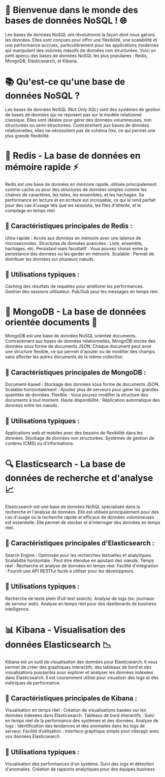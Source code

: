 # 🚀 Bienvenue dans le monde des bases de données NoSQL ! 🌐

Les bases de données NoSQL ont révolutionné la façon dont nous gérons les données. Elles sont conçues pour offrir une flexibilité, une scalabilité et une performance accrues, particulièrement pour les applications modernes qui manipulent des volumes massifs de données non structurées. Voici un petit aperçu des bases de données NoSQL les plus populaires : Redis, MongoDB, Elasticsearch, et Kibana.

# 📚 Qu'est-ce qu'une base de données NoSQL ?

Les bases de données NoSQL (Not Only SQL) sont des systèmes de gestion de bases de données qui ne reposent pas sur le modèle relationnel classique. Elles sont idéales pour gérer des données volumineuses, non structurées ou semi-structurées. Contrairement aux bases de données relationnelles, elles ne nécessitent pas de schéma fixe, ce qui permet une plus grande flexibilité.

# 🐍 Redis - La base de données en mémoire rapide ⚡

Redis est une base de données en mémoire rapide, utilisée principalement comme cache ou pour des structures de données simples comme les chaînes de caractères, les listes, les ensembles, et les hachages. Sa performance en lecture et en écriture est incroyable, ce qui le rend parfait pour des cas d'usage tels que les sessions, les files d'attente, et le comptage en temps réel.

## 🚀 Caractéristiques principales de Redis :
Ultra-rapide : Accès aux données en mémoire avec une latence de microsecondes.
Structures de données avancées : Liste, ensemble, hachages, etc.
Persistant mais facultatif : Vous pouvez choisir entre la persistance des données ou les garder en mémoire.
Scalable : Permet de distribuer les données sur plusieurs nœuds.

## 🔧 Utilisations typiques :
Caching des résultats de requêtes pour améliorer les performances.
Gestion des sessions utilisateur.
Pub/Sub pour les messages en temps réel.

# 🐼 MongoDB - La base de données orientée documents 📄

MongoDB est une base de données NoSQL orientée documents. Contrairement aux bases de données relationnelles, MongoDB stocke des données sous forme de documents JSON. Chaque document peut avoir une structure flexible, ce qui permet d'ajouter ou de modifier des champs sans affecter les autres documents de la même collection.

## 🚀 Caractéristiques principales de MongoDB :
Document-based : Stockage des données sous forme de documents JSON.
Scalable horizontalement : Ajoutez plus de serveurs pour gérer les grandes quantités de données.
Flexible : Vous pouvez modifier la structure des documents à tout moment.
Haute disponibilité : Réplication automatique des données entre les nœuds.

## 🔧 Utilisations typiques :
Applications web et mobiles avec des besoins de flexibilité dans les données.
Stockage de données non structurées.
Systèmes de gestion de contenu (CMS) ou d'informations.

# 🔍 Elasticsearch - La base de données de recherche et d'analyse 📈

Elasticsearch est une base de données NoSQL spécialisée dans la recherche et l'analyse de données. Elle est utilisée principalement pour des cas d'usage où la recherche rapide et efficace de données volumineuses est essentielle. Elle permet de stocker et d'interroger des données en temps réel.

## 🚀 Caractéristiques principales d'Elasticsearch :
Search Engine : Optimisée pour les recherches textuelles et analytiques.
Scalabilité horizontale : Peut être étendue en ajoutant des nœuds.
Temps réel : Recherche et analyse de données en temps réel.
Facilité d'intégration : Fournit une API RESTful facile à utiliser pour les développeurs.

## 🔧 Utilisations typiques :
Recherche de texte plein (Full-text search).
Analyse de logs (ex: journaux de serveur web).
Analyse en temps réel pour des dashboards de business intelligence.


# 📊 Kibana - Visualisation des données Elasticsearch 📉

Kibana est un outil de visualisation des données pour Elasticsearch. Il vous permet de créer des graphiques interactifs, des tableaux de bord et des visualisations puissantes pour explorer et analyser les données indexées dans Elasticsearch. Il est couramment utilisé pour visualiser des logs et des métriques de performance.

## 🚀 Caractéristiques principales de Kibana :
Visualisation en temps réel : Création de visualisations basées sur les données indexées dans Elasticsearch.
Tableaux de bord interactifs : Suivi en temps réel de la performance des systèmes et des données.
Analyse de logs : Identification des tendances et des anomalies dans les logs de serveur.
Facilité d’utilisation : Interface graphique simple pour interagir avec vos données Elasticsearch.

## 🔧 Utilisations typiques :
Visualisation des performances d'un système.
Suivi des logs et détection d'anomalies.
Création de rapports analytiques pour des équipes business.
